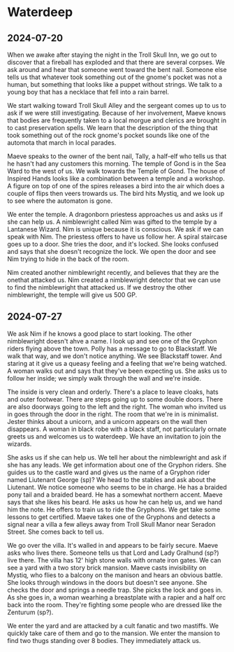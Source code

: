# Waterdeep

## 2024-07-20

When we awake after staying the night in the Troll Skull Inn, we go out to discover that a fireball has exploded and
that there are several corpses. We ask around and hear that someone went toward the bent nail. Someone else tells us
that whatever took something out of the gnome's pocket was not a human, but something that looks like a puppet without
strings. We talk to a young boy that has a necklace that fell into a rain barrel.

We start walking toward Troll Skull Alley and the sergeant comes up to us to ask if we were still investigating. Because
of her involvement, Maeve knows that bodies are frequently taken to a local morgue and clerics are brought in to cast
preservation spells. We learn that the description of the thing that took something out of the rock gnome's pocket
sounds like one of the automota that march in local parades.

Maeve speaks to the owner of the bent nail, Tally, a half-elf who tells us that he hasn't had any customers this
morning. The temple of Gond is in the Sea Ward to the west of us. We walk towards the Temple of Gond. The house of
Inspired Hands looks like a combination between a temple and a workshop. A figure on top of one of the spires releases a
bird into the air which does a couple of flips then veers trowards us. The bird hits Mystiq, and we look up to see where
the automaton is gone.

We enter the temple. A dragonborn priestess approaches us and asks us if she can help us. A nimblewright called Nim was
gifted to the temple by a Lantanese Wizard. Nim is unique because it is conscious. We ask if we can speak with Nim. The
priestess offers to have us follow her. A spiral staircase goes up to a door. She tries the door, and it's locked. She
looks confused and says that she doesn't recognize the lock. We open the door and see Nim trying to hide in the back of
the room.

Nim created another nimblewright recently, and believes that they are the onethat attacked us. Nim created a
nimblewright detector that we can use to find the nimblewright that attacked us. If we destroy the other nimblewright,
the temple will give us 500 GP.

## 2024-07-27

We ask Nim if he knows a good place to start looking. The other nimblewright doesn't ahve a name. I look up and see one
of the Gryphon riders flying above the town. Polly has a message to go to Blackstaff. We walk that way, and we don't
notice anything. We see Blackstaff tower. And staring at it give us a queasy feeling and a feeling that we're being
watched. A woman walks out and says that they've been expecting us. She asks us to follow her inside; we simply walk
through the wall and we're inside.

The inside is very clean and orderly. There's a place to leave cloaks, hats and outer footwear. There are steps going up
to some double doors. There are also doorways going to the left and the right. The woman who invited us in goes through
the door in the right. The room that we're in is minimalist. Jester thinks about a unicorn, and a unicorn appears on the
wall then disappears. A woman in black robe with a black staff, not particularly ornate greets us and welcomes us to
waterdeep. We have an invitation to join the wizards.

She asks us if she can help us. We tell her about the nimblewright and ask if she has any leads. We get information
about one of the Gryphon riders. She guides us to the castle ward and gives us the name of a Gryphon rider named
Liutenant George (sp)? We head to the stables and ask about the Liutenant. We notice someone who seems to be in
charge. He has a braided pony tail and a braided beard. He has a somewhat northern accent. Maeve says that she likes his
beard. He asks us how he can help us, and we hand him the note. He offers to train us to ride the Gryphons. We get take
some lessons to get certified. Maeve takes one of the Gryphons and detects a signal near a villa a few alleys away from
Troll Skull Manor near Seradon Street. She comes back to tell us.

We go over the villa. It's walled in and appears to be fairly secure. Maeve asks who lives there. Someone tells us that
Lord and Lady Gralhund (sp?) live there. The villa has 12' high stone walls with ornate iron gates. We can see a yard
with a two story brick mansion. Maeve casts invisibility on Mystiq, who flies to a balcony on the manison and hears an
obvious battle. She looks through windows in the doors but doesn't see anyone. She checks the door and springs a needle
trap. She picks the lock and goes in. As she goes in, a woman wearhing a breastplate with a rapier and a half orc back
into the room. They're fighting some people who are dressed like the Zenturum (sp?).

We enter the yard and are attacked by a cult fanatic and two mastiffs. We quickly take care of them and go to the
mansion. We enter the mansion to find two thugs standing over 8 bodies. They immediately attack us.
